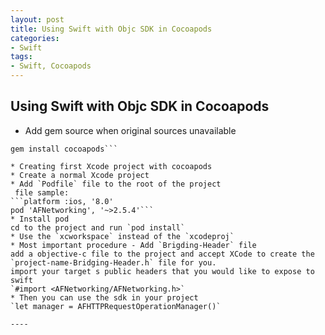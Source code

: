 ```yaml
---
layout: post
title: Using Swift with Objc SDK in Cocoapods
categories:
- Swift
tags:
- Swift, Cocoapods
---
```


     
	 
## Using Swift with Objc SDK in Cocoapods  
* Add gem source when original sources unavailable  
```gem sources -a http://ruby.taobao.org/   
gem install cocoapods```

* Creating first Xcode project with cocoapods
* Create a normal Xcode project
* Add `Podfile` file to the root of the project  
 file sample:  
```platform :ios, '8.0'  
pod 'AFNetworking', '~>2.5.4'``` 
* Install pod  
cd to the project and run `pod install`  
* Use the `xcworkspace` instead of the `xcodeproj`  
* Most important procedure - Add `Brigding-Header` file
add a objective-c file to the project and accept XCode to create the `project-name-Bridging-Header.h` file for you.
import your target s public headers that you would like to expose to swift  
`#import <AFNetworking/AFNetworking.h>`  
* Then you can use the sdk in your project  
`let manager = AFHTTPRequestOperationManager()`

----
